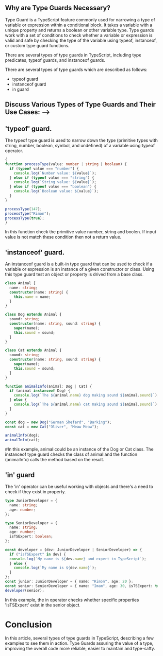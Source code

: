 ## Why are Type Guards Necessary?

Type Guard is a TypeScript feature commonly used for narrowing a type of variable or expression within a conditional block. It takes a variable with a unique property and returns a boolean or other variable type. Type guards work with a set of conditions to check whether a variable or expression is valid and safe by checking the type of the variable using typeof, instanceof, or custom type guard functions.

There are several types of type guards in TypeScript, including type predicates, typeof guards, and instanceof guards.

There are several types of type guards which are described as follows:

* typeof guard
* instanceof guard
* in guard

## Discuss Various Types of Type Guards and Their Use Cases: -->

## 'typeof' guard.

The typeof type guard is used to narrow down the type (primitive types with string, number, boolean, symbol, and undefined) of a variable using typeof operator.
```typescript
{
function processType(value: number | string | boolean) {
  if (typeof value === "number") {
    console.log(`Number value: ${value}`);
  } else if (typeof value === "string") {
    console.log(`String value: ${value}`);
  } else if (typeof value === "boolean") {
    console.log(`Boolean value: ${value}`);
  }
}

processType(147);
processType("Rimon");
processType(true);
}
```
In this function check the primitive value number, string and boolen. If input value is not match these condition then not a return value.

## 'instanceof' guard.

An instanceof guard is a built-in type guard that can be used to check if a variable or expression is an instance of a given constructor or class. Using this type guard test an object or property is drived from a base class.
```typescript
class Animal {
  name: string;
  constructor(name: string) {
    this.name = name;
  }
}

class Dog extends Animal {
  sound: string;
  constructor(name: string, sound: string) {
    super(name);
    this.sound = sound;
  }
}

class Cat extends Animal {
  sound: string;
  constructor(name: string, sound: string) {
    super(name);
    this.sound = sound;
  }
}

function animalInfo(animal: Dog | Cat) {
  if (animal instanceof Dog) {
    console.log(`The ${animal.name} dog making sound ${animal.sound}`);
  } else {
    console.log(`The ${animal.name} cat making sound ${animal.sound}`);
  }
}

const dog = new Dog("German Shefard", "Barking");
const cat = new Cat("Oliver", "Meaw Meaw");

animalInfo(dog);
animalInfo(cat);
```
#In this example, animal could be an instance of the Dog or Cat class. The instanceof type guard checks the class of animal and the function (animalInfo) calls the method based on the result.

## 'in' guard

The 'in' operator can be useful working with objects and there's a need to check if they exist in property.
```typescript
type JuniorDeveloper = {
  name: string;
  age: number;
};

type SeniorDeveloper = {
  name: string;
  age: number;
  isTSExpert: boolean;
};

const developer = (dev: JuniorDeveloper | SeniorDeveloper) => {
  if ("isTSExpert" in dev) {
  console.log(`My name is ${dev.name} and expert in TypeScript`);
  } else {
    console.log(`My name is ${dev.name}`);
  }
};
const junior: JuniorDeveloper = { name: "Rimon", age: 20 };
const senior: SeniorDeveloper = { name: "Imam", age: 30, isTSExpert: true };
developer(senior);
```
In this example, the in operator checks whether specific properties 'isTSExpert' exist in the senior object.

# Conclusion

In this article, several types of type guards in TypeScript, describing a few examples to see them in action. Type Guards assuring the value of a type, improving the overall code more reliable, easier to maintain and type-safty.

